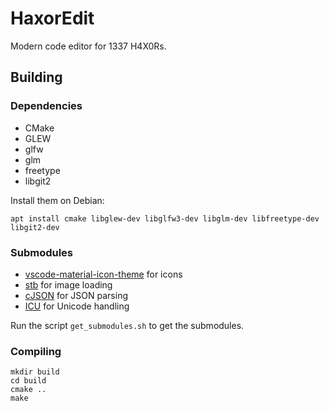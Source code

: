 # HaxorEdit

Modern code editor for 1337 H4X0Rs.

## Building
### Dependencies
* CMake
* GLEW
* glfw
* glm
* freetype
* libgit2

Install them on Debian:
```
apt install cmake libglew-dev libglfw3-dev libglm-dev libfreetype-dev libgit2-dev
```

### Submodules
* [vscode-material-icon-theme](https://github.com/PKief/vscode-material-icon-theme) for icons
* [stb](https://github.com/nothings/stb) for image loading
* [cJSON](https://github.com/DaveGamble/cJSON) for JSON parsing
* [ICU](https://github.com/unicode-org/icu) for Unicode handling

Run the script `get_submodules.sh` to get the submodules.

### Compiling
```
mkdir build
cd build
cmake ..
make
```
